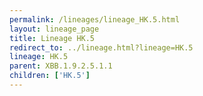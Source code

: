 ```yaml
---
permalink: /lineages/lineage_HK.5.html
layout: lineage_page
title: Lineage HK.5
redirect_to: ../lineage.html?lineage=HK.5
lineage: HK.5
parent: XBB.1.9.2.5.1.1
children: ['HK.5']
---
```

